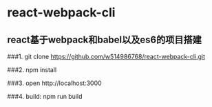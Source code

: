# react-webpack-cli
react基于webpack和babel以及es6的项目搭建
------------------------------
###1. git clone https://github.com/w514986768/react-webpack-cli.git

###2. npm install

###3. open http://localhost:3000

###4. build:  npm run build
